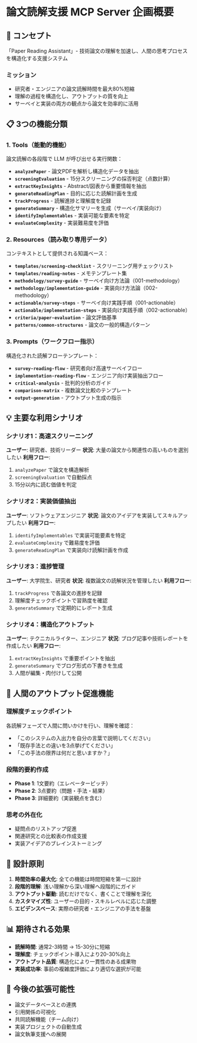 # 論文読解支援 MCP Server 企画概要

## 🎯 コンセプト

「Paper Reading Assistant」- 技術論文の理解を加速し、人間の思考プロセスを構造化する支援システム

### ミッション
- 研究者・エンジニアの論文読解時間を最大80%短縮
- 理解の過程を構造化し、アウトプットの質を向上
- サーベイと実装の両方の観点から論文を効率的に活用

## 📋 3つの機能分類

### 1. Tools（能動的機能）

論文読解の各段階で LLM が呼び出せる実行関数：

- **`analyzePaper`** - 論文PDFを解析し構造化データを抽出
- **`screeningEvaluation`** - 15分スクリーニングの採否判定（点数計算）
- **`extractKeyInsights`** - Abstract/図表から重要情報を抽出
- **`generateReadingPlan`** - 目的に応じた読解計画を生成
- **`trackProgress`** - 読解進捗と理解度を記録
- **`generateSummary`** - 構造化サマリーを生成（サーベイ/実装向け）
- **`identifyImplementables`** - 実装可能な要素を特定
- **`evaluateComplexity`** - 実装難易度を評価

### 2. Resources（読み取り専用データ）

コンテキストとして提供される知識ベース：

- **`templates/screening-checklist`** - スクリーニング用チェックリスト
- **`templates/reading-notes`** - メモテンプレート集
- **`methodology/survey-guide`** - サーベイ向け方法論（001-methodology）
- **`methodology/implementation-guide`** - 実装向け方法論（002-methodology）
- **`actionable/survey-steps`** - サーベイ向け実践手順（001-actionable）
- **`actionable/implementation-steps`** - 実装向け実践手順（002-actionable）
- **`criteria/paper-evaluation`** - 論文評価基準
- **`patterns/common-structures`** - 論文の一般的構造パターン

### 3. Prompts（ワークフロー指示）

構造化された読解フローテンプレート：

- **`survey-reading-flow`** - 研究者向け高速サーベイフロー
- **`implementation-reading-flow`** - エンジニア向け実装抽出フロー
- **`critical-analysis`** - 批判的分析のガイド
- **`comparison-matrix`** - 複数論文比較のテンプレート
- **`output-generation`** - アウトプット生成の指示

## 💡 主要な利用シナリオ

### シナリオ1：高速スクリーニング
**ユーザー**: 研究者、技術リーダー
**状況**: 大量の論文から関連性の高いものを選別したい
**利用フロー**:
1. `analyzePaper` で論文を構造解析
2. `screeningEvaluation` で自動採点
3. 15分以内に読む価値を判定

### シナリオ2：実装価値抽出
**ユーザー**: ソフトウェアエンジニア
**状況**: 論文のアイデアを実装してスキルアップしたい
**利用フロー**:
1. `identifyImplementables` で実装可能要素を特定
2. `evaluateComplexity` で難易度を評価
3. `generateReadingPlan` で実装向け読解計画を作成

### シナリオ3：進捗管理
**ユーザー**: 大学院生、研究者
**状況**: 複数論文の読解状況を管理したい
**利用フロー**:
1. `trackProgress` で各論文の進捗を記録
2. 理解度チェックポイントで習熟度を確認
3. `generateSummary` で定期的にレポート生成

### シナリオ4：構造化アウトプット
**ユーザー**: テクニカルライター、エンジニア
**状況**: ブログ記事や技術レポートを作成したい
**利用フロー**:
1. `extractKeyInsights` で重要ポイントを抽出
2. `generateSummary` でブログ形式の下書きを生成
3. 人間が編集・肉付けして公開

## 🔄 人間のアウトプット促進機能

### 理解度チェックポイント
各読解フェーズで人間に問いかけを行い、理解を確認：
- 「このシステムの入出力を自分の言葉で説明してください」
- 「既存手法との違いを3点挙げてください」
- 「この手法の限界は何だと思いますか？」

### 段階的要約作成
- **Phase 1**: 1文要約（エレベーターピッチ）
- **Phase 2**: 3点要約（問題・手法・結果）
- **Phase 3**: 詳細要約（実装観点を含む）

### 思考の外在化
- 疑問点のリストアップ促進
- 関連研究との比較表の作成支援
- 実装アイデアのブレインストーミング

## 🎨 設計原則

1. **時間効率の最大化**: 全ての機能は時間短縮を第一に設計
2. **段階的理解**: 浅い理解から深い理解へ段階的にガイド
3. **アウトプット駆動**: 読むだけでなく、書くことで理解を深化
4. **カスタマイズ性**: ユーザーの目的・スキルレベルに応じた調整
5. **エビデンスベース**: 実際の研究者・エンジニアの手法を基盤

## 📊 期待される効果

- **読解時間**: 通常2-3時間 → 15-30分に短縮
- **理解度**: チェックポイント導入により20-30%向上
- **アウトプット品質**: 構造化により一貫性のある成果物
- **実装成功率**: 事前の複雑度評価により適切な選択が可能

## 🚀 今後の拡張可能性

- 論文データベースとの連携
- 引用関係の可視化
- 共同読解機能（チーム向け）
- 実装プロジェクトの自動生成
- 論文執筆支援への展開